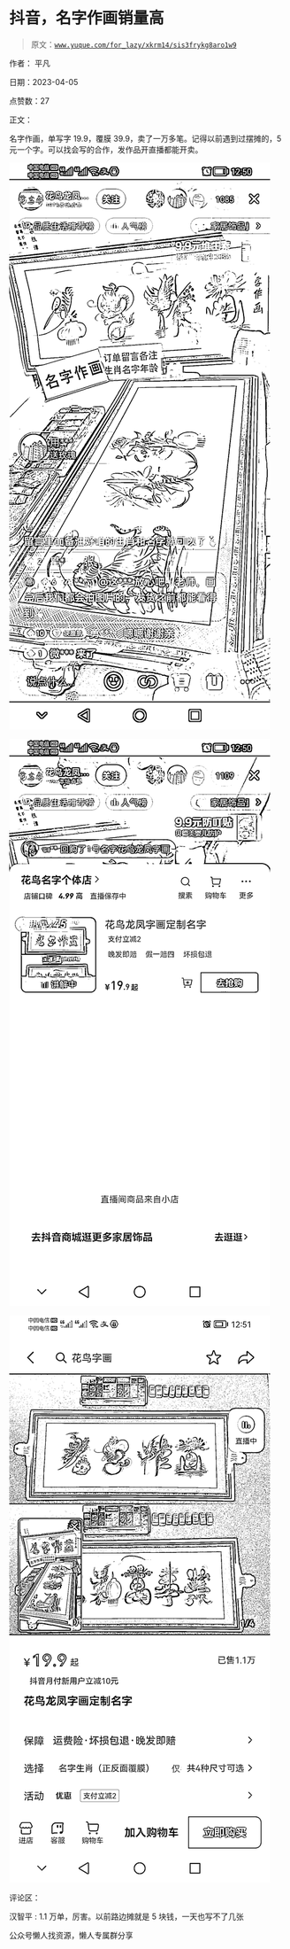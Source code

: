 # 抖音，名字作画销量高

> 原文：[`www.yuque.com/for_lazy/xkrm14/sis3frykg8aro1w9`](https://www.yuque.com/for_lazy/xkrm14/sis3frykg8aro1w9)



作者： 平凡



日期：2023-04-05



点赞数：27



正文：



名字作画，单写字 19.9，覆膜 39.9，卖了一万多笔。记得以前遇到过摆摊的，5 元一个字。可以找会写的合作，发作品开直播都能开卖。



![](img/46d6432cb7a939a18b4591b03ceacdb6.png)



![](img/3de259f2b6f45410147937534b64a3ac.png)



![](img/65a03ed6c2de2725c7292587d9997cc5.png)



评论区：



汉智平 : 1.1 万单，厉害。以前路边摊就是 5 块钱，一天也写不了几张



公众号懒人找资源，懒人专属群分享


